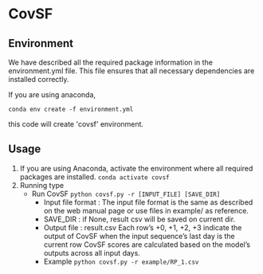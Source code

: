 # CovSF

## Environment
We have described all the required package information in the environment.yml file. This file ensures that all necessary dependencies are installed correctly.

If you are using anaconda, 

    conda env create -f environment.yml

this code will create 'covsf' environment.

## Usage
1. If you are using Anaconda, activate the environment where all required packages are installed.
    `conda activate covsf`
2. Running type
    - Run CovSF 
                `python covsf.py -r [INPUT_FILE] [SAVE_DIR]`
        - Input file format : The input file format is the same as described on the web manual page
            or use files in example/ as reference.
        - SAVE_DIR : if None, result csv will be saved on current dir.
        - Output file : result.csv
            Each row’s +0, +1, +2, +3 indicate the output of CovSF when the input sequence’s last day is the current row
            CovSF scores are calculated based on the model’s outputs across all input days.
        - Example
            `python covsf.py -r example/RP_1.csv`
